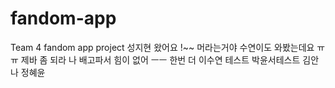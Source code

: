 # fandom-app
Team 4 fandom app project
성지현 왔어요 !~~
머라는거야
수연이도 와봤는데요 ㅠㅠ 제바 좀 되라 나 배고파서 힘이 없어 ㅡㅡ 
한번 더 이수연 테스트
박윤서테스트
김안나
정혜윤
